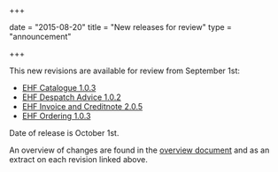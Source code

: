 +++

date = "2015-08-20"
title = "New releases for review"
type = "announcement"

+++

This new revisions are available for review from September 1st:

* [EHF Catalogue 1.0.3](/ehf/standard/ehf-catalogue-1.0.3/)
* [EHF Despatch Advice 1.0.2](/ehf/standard/ehf-despatch-advice-1.0.2/)
* [EHF Invoice and Creditnote 2.0.5](/ehf/standard/ehf-invoice-and-creditnote-2.0.5/)
* [EHF Ordering 1.0.3](/ehf/standard/ehf-ordering-1.0.3/)

Date of release is October 1st.

An overview of changes are found in the [overview document](/docs/ehf/20150820_updates_2015-10-01.pdf) and as an extract on each revision linked above.
